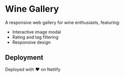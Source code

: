 # Wine Gallery

A responsive web gallery for wine enthusiasts, featuring:
- Interactive image modal
- Rating and tag filtering
- Responsive design

## Deployment
Deployed with ❤️ on Netlify
